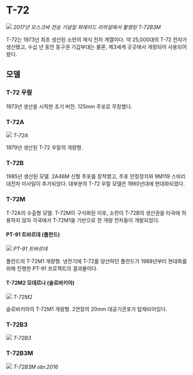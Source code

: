 # T-72

![](https://upload.wikimedia.org/wikipedia/commons/thumb/5/56/Alabino05042017-40.jpg/1024px-Alabino05042017-40.jpg)
_2017년 모스크바 전승 기념일 퍼레이드 리허설에서 촬영된 T-72B3M_

T-72는 1973년 최초 생산된 소련의 제식 전차 계열이다. 약 25,000대의 T-72 전차가 생산됐고, 수십 년 동안 동구권 기갑부대는 물론, 제3세계 곳곳에서 개량되어 사용되어 왔다.

## 모델

### T-72 우랄

1973년 생산을 시작한 초기 버전. 125mm 주포로 무장했다.

### T-72A

![](https://upload.wikimedia.org/wikipedia/commons/thumb/d/d9/ParkPatriot2015part2-28.jpg/1024px-ParkPatriot2015part2-28.jpg)
_T-72A_

1979년 생산된 T-72 우랄의 개량형.

### T-72B

1985년 생산된 모델. 2A46M 신형 주포를 장착했고, 주포 안정장치와 9M119 스비리 대전차 미사일이 추가되었다. 대부분의 T-72 우랄 모델은 1980년대에 현대화되었다.

### T-72M

T-72A의 수출형 모델. T-72M이 구식화된 이후, 소련이 T-72B의 생산권을 타국에 허용하지 않자 각국에서 T-72M1을 기반으로 한 개량 전차들이 개발되었다.

#### PT-91 트바르데 (폴란드)

![](https://upload.wikimedia.org/wikipedia/commons/thumb/5/51/PT91_MSPO15_DSC02773.JPG/1024px-PT91_MSPO15_DSC02773.JPG)
_PT-91 트바르데_

폴란드의 T-72M1 개량형. 냉전기에 T-72를 양산하던 폴란드가 1988년부터 현대화를 위해 진행한 PT-91 프로젝트의 결과물이다.

#### T-72M2 모데르나 (슬로바키아)

![](https://upload.wikimedia.org/wikipedia/commons/4/44/T-72M2_009.jpg)
_T-72M2_

슬로바키아의 T-72M1 개량형. 2연장의 20mm 대공기관포가 탑재되어있다.

### T-72B3

![](https://upload.wikimedia.org/wikipedia/commons/thumb/d/d9/T-72B3.jpg/1024px-T-72B3.jpg)
_T-72B3_

### T-72B3M

![](https://upload.wikimedia.org/wikipedia/commons/thumb/9/9d/T-72_B3_%2827053439397%29.jpg/1024px-T-72_B3_%2827053439397%29.jpg)
_T-72B3M obr.2016_
